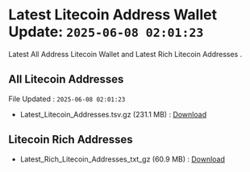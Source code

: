 # Latest Litecoin Address Wallet Update: `2025-06-08 02:01:23`

Latest All Address Litecoin Wallet and Latest Rich Litecoin Addresses .

## All Litecoin Addresses

File Updated : `2025-06-08 02:01:23`

- Latest_Litecoin_Addresses.tsv.gz (231.1 MB) : [Download](https://github.com/Pymmdrza/Rich-Address-Wallet/releases/tag/Litecoin)

## Litecoin Rich Addresses

- Latest_Rich_Litecoin_Addresses_txt_gz (60.9 MB) : [Download](https://github.com/Pymmdrza/Rich-Address-Wallet/releases/tag/Litecoin)
